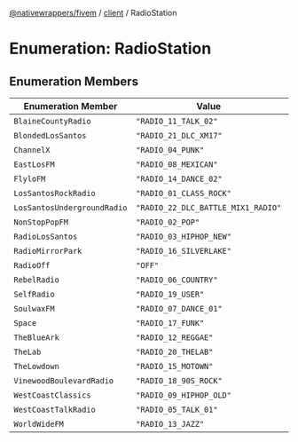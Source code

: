[@nativewrappers/fivem](../../README.md) / [client](../README.md) / RadioStation

# Enumeration: RadioStation

## Enumeration Members

| Enumeration Member | Value | Defined in |
| ------ | ------ | ------ |
| `BlaineCountyRadio` | `"RADIO_11_TALK_02"` | [src/client/enums/RadioStation.ts:11](https://github.com/nativewrappers/fivem/blob/5ebb4b78605d0cb7cf468eefa811c3a586dedc74/src/client/enums/RadioStation.ts#L11) |
| `BlondedLosSantos` | `"RADIO_21_DLC_XM17"` | [src/client/enums/RadioStation.ts:21](https://github.com/nativewrappers/fivem/blob/5ebb4b78605d0cb7cf468eefa811c3a586dedc74/src/client/enums/RadioStation.ts#L21) |
| `ChannelX` | `"RADIO_04_PUNK"` | [src/client/enums/RadioStation.ts:5](https://github.com/nativewrappers/fivem/blob/5ebb4b78605d0cb7cf468eefa811c3a586dedc74/src/client/enums/RadioStation.ts#L5) |
| `EastLosFM` | `"RADIO_08_MEXICAN"` | [src/client/enums/RadioStation.ts:9](https://github.com/nativewrappers/fivem/blob/5ebb4b78605d0cb7cf468eefa811c3a586dedc74/src/client/enums/RadioStation.ts#L9) |
| `FlyloFM` | `"RADIO_14_DANCE_02"` | [src/client/enums/RadioStation.ts:14](https://github.com/nativewrappers/fivem/blob/5ebb4b78605d0cb7cf468eefa811c3a586dedc74/src/client/enums/RadioStation.ts#L14) |
| `LosSantosRockRadio` | `"RADIO_01_CLASS_ROCK"` | [src/client/enums/RadioStation.ts:2](https://github.com/nativewrappers/fivem/blob/5ebb4b78605d0cb7cf468eefa811c3a586dedc74/src/client/enums/RadioStation.ts#L2) |
| `LosSantosUndergroundRadio` | `"RADIO_22_DLC_BATTLE_MIX1_RADIO"` | [src/client/enums/RadioStation.ts:22](https://github.com/nativewrappers/fivem/blob/5ebb4b78605d0cb7cf468eefa811c3a586dedc74/src/client/enums/RadioStation.ts#L22) |
| `NonStopPopFM` | `"RADIO_02_POP"` | [src/client/enums/RadioStation.ts:3](https://github.com/nativewrappers/fivem/blob/5ebb4b78605d0cb7cf468eefa811c3a586dedc74/src/client/enums/RadioStation.ts#L3) |
| `RadioLosSantos` | `"RADIO_03_HIPHOP_NEW"` | [src/client/enums/RadioStation.ts:4](https://github.com/nativewrappers/fivem/blob/5ebb4b78605d0cb7cf468eefa811c3a586dedc74/src/client/enums/RadioStation.ts#L4) |
| `RadioMirrorPark` | `"RADIO_16_SILVERLAKE"` | [src/client/enums/RadioStation.ts:16](https://github.com/nativewrappers/fivem/blob/5ebb4b78605d0cb7cf468eefa811c3a586dedc74/src/client/enums/RadioStation.ts#L16) |
| `RadioOff` | `"OFF"` | [src/client/enums/RadioStation.ts:23](https://github.com/nativewrappers/fivem/blob/5ebb4b78605d0cb7cf468eefa811c3a586dedc74/src/client/enums/RadioStation.ts#L23) |
| `RebelRadio` | `"RADIO_06_COUNTRY"` | [src/client/enums/RadioStation.ts:7](https://github.com/nativewrappers/fivem/blob/5ebb4b78605d0cb7cf468eefa811c3a586dedc74/src/client/enums/RadioStation.ts#L7) |
| `SelfRadio` | `"RADIO_19_USER"` | [src/client/enums/RadioStation.ts:19](https://github.com/nativewrappers/fivem/blob/5ebb4b78605d0cb7cf468eefa811c3a586dedc74/src/client/enums/RadioStation.ts#L19) |
| `SoulwaxFM` | `"RADIO_07_DANCE_01"` | [src/client/enums/RadioStation.ts:8](https://github.com/nativewrappers/fivem/blob/5ebb4b78605d0cb7cf468eefa811c3a586dedc74/src/client/enums/RadioStation.ts#L8) |
| `Space` | `"RADIO_17_FUNK"` | [src/client/enums/RadioStation.ts:17](https://github.com/nativewrappers/fivem/blob/5ebb4b78605d0cb7cf468eefa811c3a586dedc74/src/client/enums/RadioStation.ts#L17) |
| `TheBlueArk` | `"RADIO_12_REGGAE"` | [src/client/enums/RadioStation.ts:12](https://github.com/nativewrappers/fivem/blob/5ebb4b78605d0cb7cf468eefa811c3a586dedc74/src/client/enums/RadioStation.ts#L12) |
| `TheLab` | `"RADIO_20_THELAB"` | [src/client/enums/RadioStation.ts:20](https://github.com/nativewrappers/fivem/blob/5ebb4b78605d0cb7cf468eefa811c3a586dedc74/src/client/enums/RadioStation.ts#L20) |
| `TheLowdown` | `"RADIO_15_MOTOWN"` | [src/client/enums/RadioStation.ts:15](https://github.com/nativewrappers/fivem/blob/5ebb4b78605d0cb7cf468eefa811c3a586dedc74/src/client/enums/RadioStation.ts#L15) |
| `VinewoodBoulevardRadio` | `"RADIO_18_90S_ROCK"` | [src/client/enums/RadioStation.ts:18](https://github.com/nativewrappers/fivem/blob/5ebb4b78605d0cb7cf468eefa811c3a586dedc74/src/client/enums/RadioStation.ts#L18) |
| `WestCoastClassics` | `"RADIO_09_HIPHOP_OLD"` | [src/client/enums/RadioStation.ts:10](https://github.com/nativewrappers/fivem/blob/5ebb4b78605d0cb7cf468eefa811c3a586dedc74/src/client/enums/RadioStation.ts#L10) |
| `WestCoastTalkRadio` | `"RADIO_05_TALK_01"` | [src/client/enums/RadioStation.ts:6](https://github.com/nativewrappers/fivem/blob/5ebb4b78605d0cb7cf468eefa811c3a586dedc74/src/client/enums/RadioStation.ts#L6) |
| `WorldWideFM` | `"RADIO_13_JAZZ"` | [src/client/enums/RadioStation.ts:13](https://github.com/nativewrappers/fivem/blob/5ebb4b78605d0cb7cf468eefa811c3a586dedc74/src/client/enums/RadioStation.ts#L13) |
